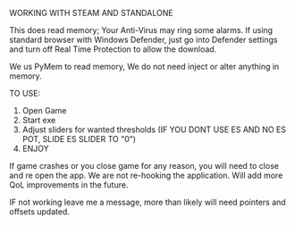 WORKING WITH STEAM AND STANDALONE

This does read memory; Your Anti-Virus may ring some alarms. If using standard browser with Windows Defender, just go into Defender settings and turn off Real Time Protection to allow the download. 

We us PyMem to read memory, We do not need inject or alter anything in memory. 


TO USE:
1) Open Game
2) Start exe
3) Adjust sliders for wanted thresholds (IF YOU DONT USE ES AND NO ES POT, SLIDE ES SLIDER TO "0")
4) ENJOY

If game crashes or you close game for any reason, you will need to close and re open the app. We are not re-hooking the application. Will add more QoL improvements in the future.

IF not working leave me a message, more than likely will need pointers and offsets updated. 
